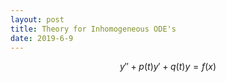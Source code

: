 ```yaml
---
layout: post
title: Theory for Inhomogeneous ODE's
date: 2019-6-9
---
```


$$
y''+p(t)y'+q(t)y=f(x)
$$

